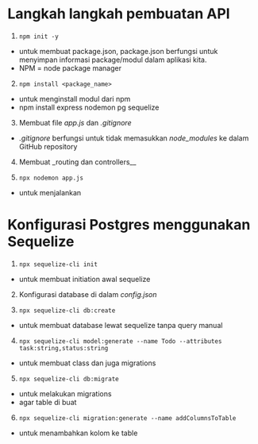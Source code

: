 # Langkah langkah pembuatan API

1. `npm init -y`

- untuk membuat package.json, package.json berfungsi untuk menyimpan informasi package/modul dalam aplikasi kita.
- NPM = node package manager

2.  `npm install <package_name>`

- untuk menginstall modul dari npm
- npm install express nodemon pg sequelize

3. Membuat file _app.js_ dan _.gitignore_

- _.gitignore_ berfungsi untuk tidak memasukkan _node_modules_ ke dalam GitHub repository

4. Membuat \_routing dan controllers\_\_

5. `npx nodemon app.js`

- untuk menjalankan

# Konfigurasi Postgres menggunakan Sequelize

1. `npx sequelize-cli init`

- untuk membuat initiation awal sequelize

2. Konfigurasi database di dalam _config.json_

3. `npx sequelize-cli db:create`

- untuk membuat database lewat sequelize tanpa query manual

4. `npx sequelize-cli model:generate --name Todo --attributes task:string,status:string`

- untuk membuat class dan juga migrations

5. `npx sequelize-cli db:migrate`

- untuk melakukan migrations
- agar table di buat

6. `npx sequelize-cli migration:generate --name addColumnsToTable`

- untuk menambahkan kolom ke table
